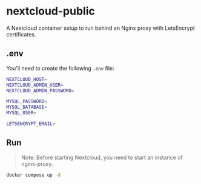 # nextcloud-public

A Nextcloud container setup to run behind an Nginx proxy with LetsEncrypt certificates.

## .env

You'll need to create the following `.env` file:

```bash
NEXTCLOUD_HOST=
NEXTCLOUD_ADMIN_USER=
NEXTCLOUD_ADMIN_PASSWORD=

MYSQL_PASSWORD=
MYSQL_DATABASE=
MYSQL_USER=

LETSENCRYPT_EMAIL=
```

## Run

> Note: Before starting Nextcloud, you need to start an instance of nginx-proxy.

```bash
docker compose up -d
```
